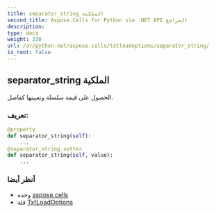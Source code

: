 ```yaml
---
title: separator_string الملكية
second_title: Aspose.Cells for Python via .NET API المراجع
description:
type: docs
weight: 330
url: /ar/python-net/aspose.cells/txtloadoptions/separator_string/
is_root: false
---
```

##  separator_string الملكية

الحصول على قيمة سلسلة وتعيينها كفاصل.
###  تعريف:
```python
@property
def separator_string(self):
    ...
@separator_string.setter
def separator_string(self, value):
    ...
```

###  أنظر أيضا
* وحدة [aspose.cells](../../)
* فئة [TxtLoadOptions](/cells/ar/python-net/aspose.cells/txtloadoptions)
